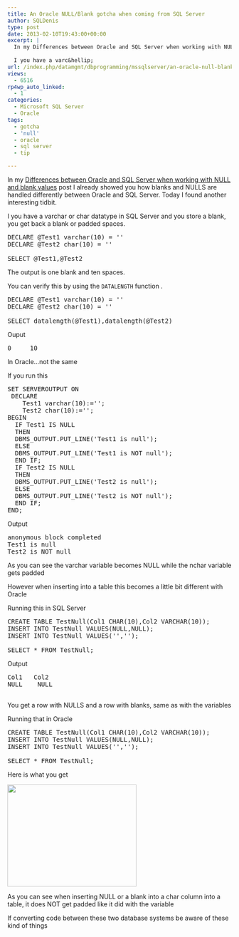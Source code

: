 ```yaml
---
title: An Oracle NULL/Blank gotcha when coming from SQL Server
author: SQLDenis
type: post
date: 2013-02-10T19:43:00+00:00
excerpt: |
  In my Differences between Oracle and SQL Server when working with NULL and blank values  post I already showed you how blanks and NULLS are handled differently between Oracle and SQL Server. Today I found another interesting tidbit.
  
  I you have a varc&hellip;
url: /index.php/datamgmt/dbprogramming/mssqlserver/an-oracle-null-blank-gotcha/
views:
  - 6516
rp4wp_auto_linked:
  - 1
categories:
  - Microsoft SQL Server
  - Oracle
tags:
  - gotcha
  - 'null'
  - oracle
  - sql server
  - tip

---
```

In my [Differences between Oracle and SQL Server when working with NULL and blank values][1] post I already showed you how blanks and NULLS are handled differently between Oracle and SQL Server. Today I found another interesting tidbit.

I you have a varchar or char datatype in SQL Server and you store a blank, you get back a blank or padded spaces.

<pre>DECLARE @Test1 varchar(10) = ''
DECLARE @Test2 char(10) = ''

SELECT @Test1,@Test2</pre>

The output is one blank and ten spaces. 

You can verify this by using the `DATALENGTH` function .

<pre>DECLARE @Test1 varchar(10) = ''
DECLARE @Test2 char(10) = ''

SELECT datalength(@Test1),datalength(@Test2)</pre>

Ouput

<pre>0     10</pre>

In Oracle&#8230;not the same

If you run this

<pre>SET SERVEROUTPUT ON
 DECLARE 
    Test1 varchar(10):='';
    Test2 char(10):='';
BEGIN
  IF Test1 IS NULL 
  THEN
  DBMS_OUTPUT.PUT_LINE('Test1 is null');
  ELSE
  DBMS_OUTPUT.PUT_LINE('Test1 is NOT null');
  END IF;
  IF Test2 IS NULL 
  THEN
  DBMS_OUTPUT.PUT_LINE('Test2 is null');
  ELSE
  DBMS_OUTPUT.PUT_LINE('Test2 is NOT null');
  END IF;
END;</pre>

Output

<pre>anonymous block completed
Test1 is null
Test2 is NOT null</pre>

As you can see the varchar variable becomes NULL while the nchar variable gets padded

However when inserting into a table this becomes a little bit different with Oracle

Running this in SQL Server

<pre>CREATE TABLE TestNull(Col1 CHAR(10),Col2 VARCHAR(10));
INSERT INTO TestNull VALUES(NULL,NULL);
INSERT INTO TestNull VALUES('','');

SELECT * FROM TestNull;</pre>

Output

<pre>Col1	Col2
NULL	NULL
          	</pre>

You get a row with NULLS and a row with blanks, same as with the variables

Running that in Oracle

<pre>CREATE TABLE TestNull(Col1 CHAR(10),Col2 VARCHAR(10));
INSERT INTO TestNull VALUES(NULL,NULL);
INSERT INTO TestNull VALUES('','');

SELECT * FROM TestNull;</pre>

Here is what you get

<div class="image_block">
  <a href="/wp-content/uploads/blogs/DataMgmt/Denis/Oracle/OracleOutput.PNG?mtime=1360532250"><img alt="" src="/wp-content/uploads/blogs/DataMgmt/Denis/Oracle/OracleOutput.PNG?mtime=1360532250" width="290" height="229" /></a>
</div>

As you can see when inserting NULL or a blank into a char column into a table, it does NOT get padded like it did with the variable
  
If converting code between these two database systems be aware of these kind of things

 [1]: /index.php/DataMgmt/DBProgramming/Oracle/differences-between-oracle-and-sql